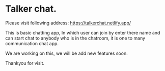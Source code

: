 # Talker chat.

Please visit following address:
https://talkerchat.netlify.app/

This is basic chatting app, In which user can join by enter there name and can start chat to anybody who is in the chatroom, it is one to many communication chat app.

We are working on this, we will be add new features soon.

Thankyou for visit.
